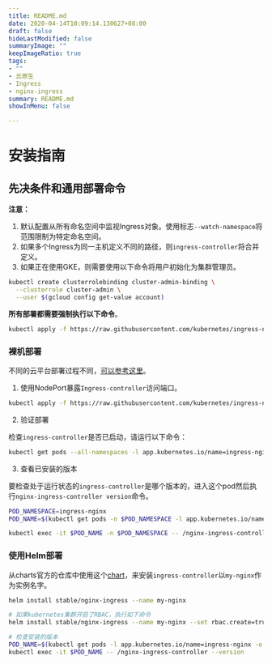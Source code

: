 ```yaml
---
title: README.md
date: 2020-04-14T10:09:14.130627+08:00
draft: false
hideLastModified: false
summaryImage: ""
keepImageRatio: true
tags:
- ""
- 云原生
- Ingress
- nginx-ingress
summary: README.md
showInMenu: false

---
```


# 安装指南

## 先决条件和通用部署命令

**注意：**

1. 默认配置从所有命名空间中监视Ingress对象。使用标志`--watch-namespace`将范围限制为特定命名空间。
2. 如果多个Ingress为同一主机定义不同的路径，则`ingress-controller`将合并定义。
3. 如果正在使用GKE，则需要使用以下命令将用户初始化为集群管理员。

```bash
kubectl create clusterrolebinding cluster-admin-binding \
  --clusterrole cluster-admin \
  --user $(gcloud config get-value account)
```

**所有部署都需要强制执行以下命令**。

```bash
kubectl apply -f https://raw.githubusercontent.com/kubernetes/ingress-nginx/master/deploy/static/mandatory.yaml
```

### 裸机部署

不同的云平台部署过程不同，[可以参考这里](https://kubernetes.github.io/ingress-nginx/deploy/#provider-specific-steps)。

1. 使用NodePort暴露`Ingress-controller`访问端口。

```bash
kubectl apply -f https://raw.githubusercontent.com/kubernetes/ingress-nginx/master/deploy/static/provider/baremetal/service-nodeport.yaml
```

2. 验证部署

检查`ingress-controller`是否已启动，请运行以下命令：

```bash
kubectl get pods --all-namespaces -l app.kubernetes.io/name=ingress-nginx --watch
```

3. 查看已安装的版本

要检查处于运行状态的`ingress-controller`是哪个版本的，进入这个pod然后执行`nginx-ingress-controller version`命令。

```bash
POD_NAMESPACE=ingress-nginx
POD_NAME=$(kubectl get pods -n $POD_NAMESPACE -l app.kubernetes.io/name=ingress-nginx -o jsonpath='{.items[0].metadata.name}')

kubectl exec -it $POD_NAME -n $POD_NAMESPACE -- /nginx-ingress-controller --version
```

### 使用Helm部署

从charts官方的仓库中使用这个[chart](https://github.com/kubernetes/charts/tree/master/stable/nginx-ingress)，来安装`ingress-controller`以`my-nginx`作为实例名字。

```bash
helm install stable/nginx-ingress --name my-nginx

# 如果kubernetes集群开启了RBAC，执行如下命令
helm install stable/nginx-ingress --name my-nginx --set rbac.create=true

# 检查安装的版本
POD_NAME=$(kubectl get pods -l app.kubernetes.io/name=ingress-nginx -o jsonpath='{.items[0].metadata.name}')
kubectl exec -it $POD_NAME -- /nginx-ingress-controller --version
```
